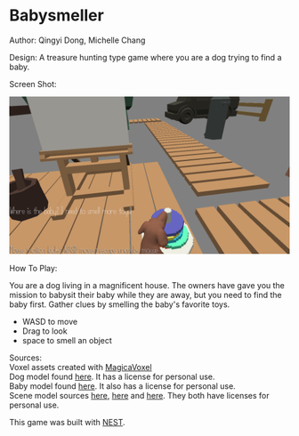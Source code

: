 # Babysmeller

Author: Qingyi Dong, Michelle Chang

Design: A treasure hunting type game where you are a dog trying to find a baby.

Screen Shot:

![Screen Shot](screenshot.png)

How To Play:

You are a dog living in a magnificent house. The owners have gave you the mission to babysit their baby while they are 
away, but you need to find the baby first. Gather clues by smelling the baby's favorite toys. <br />
- WASD to move
- Drag to look
- space to smell an object

Sources: <br />
Voxel assets created with [MagicaVoxel](https://ephtracy.github.io/) <br />
Dog model found [here](https://free3d.com/3d-model/farm-dog-v2--499533.html). It has a license for personal use. <br />
Baby model found [here](https://free3d.com/3d-model/crawlingbaby-v1--407140.html). It also has a license for personal use. <br />
Scene model sources [here](https://sketchfab.com/3d-models/art-room-0dd281b876ca44469109a2ccbf35ac5c), [here](https://kenney.nl/assets/nature-kit) and [here](https://kenney.nl/assets/furniture-kit). They both have licenses for personal use. <br />

This game was built with [NEST](NEST.md).

